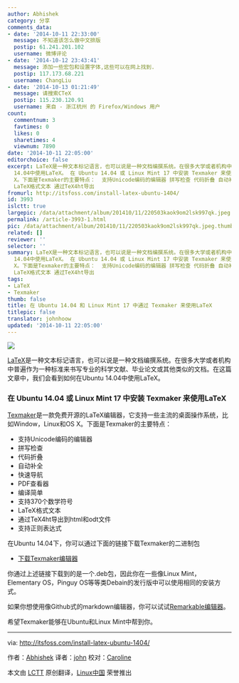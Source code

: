 ```yaml
---
author: Abhishek
category: 分享
comments_data:
- date: '2014-10-11 22:33:00'
  message: 不知道该怎么做中文排版
  postip: 61.241.201.102
  username: 微博评论
- date: '2014-10-12 23:43:41'
  message: 添加一些宏包和设置字体,这些可以在网上找到.
  postip: 117.173.68.221
  username: ChangLiu
- date: '2014-10-13 01:21:49'
  message: 请搜索CTeX
  postip: 115.230.120.91
  username: 来自 - 浙江杭州 的 Firefox/Windows 用户
count:
  commentnum: 3
  favtimes: 0
  likes: 0
  sharetimes: 4
  viewnum: 7890
date: '2014-10-11 22:05:00'
editorchoice: false
excerpt: LaTeX是一种文本标记语言，也可以说是一种文档编撰系统。在很多大学或者机构中普遍作为一种标准来书写专业的科学文献、毕业论文或其他类似的文档。在这篇文章中，我们会看到如何在Ubuntu
  14.04中使用LaTeX。 在 Ubuntu 14.04 或 Linux Mint 17 中安装 Texmaker 来使用LaTeX Texmaker是一款免费开源的LaTeX编辑器，它支持一些主流的桌面操作系统，比如Window，Linux和OS
  X。下面是Texmaker的主要特点：  支持Unicode编码的编辑器 拼写检查 代码折叠 自动补全 快速导航 PDF查看器 编译简单 支持370个数学符号
  LaTeX格式文本 通过TeX4ht导出
fromurl: http://itsfoss.com/install-latex-ubuntu-1404/
id: 3993
islctt: true
largepic: /data/attachment/album/201410/11/220503kaok9om2lsk997qk.jpeg
permalink: /article-3993-1.html
pic: /data/attachment/album/201410/11/220503kaok9om2lsk997qk.jpeg.thumb.jpg
related: []
reviewer: ''
selector: ''
summary: LaTeX是一种文本标记语言，也可以说是一种文档编撰系统。在很多大学或者机构中普遍作为一种标准来书写专业的科学文献、毕业论文或其他类似的文档。在这篇文章中，我们会看到如何在Ubuntu
  14.04中使用LaTeX。 在 Ubuntu 14.04 或 Linux Mint 17 中安装 Texmaker 来使用LaTeX Texmaker是一款免费开源的LaTeX编辑器，它支持一些主流的桌面操作系统，比如Window，Linux和OS
  X。下面是Texmaker的主要特点：  支持Unicode编码的编辑器 拼写检查 代码折叠 自动补全 快速导航 PDF查看器 编译简单 支持370个数学符号
  LaTeX格式文本 通过TeX4ht导出
tags:
- LaTeX
- Texmaker
thumb: false
title: 在 Ubuntu 14.04 和 Linux Mint 17 中通过 Texmaker 来使用LaTeX
titlepic: false
translator: johnhoow
updated: '2014-10-11 22:05:00'
---
```


![](/data/attachment/album/201410/11/220503kaok9om2lsk997qk.jpeg)


[LaTeX](http://www.latex-project.org/)是一种文本标记语言，也可以说是一种文档编撰系统。在很多大学或者机构中普遍作为一种标准来书写专业的科学文献、毕业论文或其他类似的文档。在这篇文章中，我们会看到如何在Ubuntu 14.04中使用LaTeX。


### 在 Ubuntu 14.04 或 Linux Mint 17 中安装 Texmaker 来使用LaTeX


[Texmaker](http://www.xm1math.net/texmaker/index.html)是一款免费开源的LaTeX编辑器，它支持一些主流的桌面操作系统，比如Window，Linux和OS X。下面是Texmaker的主要特点：


* 支持Unicode编码的编辑器
* 拼写检查
* 代码折叠
* 自动补全
* 快速导航
* PDF查看器
* 编译简单
* 支持370个数学符号
* LaTeX格式文本
* 通过TeX4ht导出到html和odt文件
* 支持正则表达式


在Ubuntu 14.04下，你可以通过下面的链接下载Texmaker的二进制包


* [下载Texmaker编辑器](http://www.xm1math.net/texmaker/download.html#linux)


你通过上述链接下载到的是一个.deb包，因此你在一些像Linux Mint，Elementary OS，Pinguy OS等等类Debain的发行版中可以使用相同的安装方式。


如果你想使用像Github式的markdown编辑器，你可以试试[Remarkable编辑器](http://itsfoss.com/remarkable-markdown-editor-linux/)。


希望Texmaker能够在Ubuntu和Linux Mint中帮到你。




---


via: <http://itsfoss.com/install-latex-ubuntu-1404/>


作者：[Abhishek](http://itsfoss.com/author/Abhishek/) 译者：[john](https://github.com/johnhoow) 校对：[Caroline](https://github.com/carolinewuyan)


本文由 [LCTT](https://github.com/LCTT/TranslateProject) 原创翻译，[Linux中国](http://linux.cn/) 荣誉推出